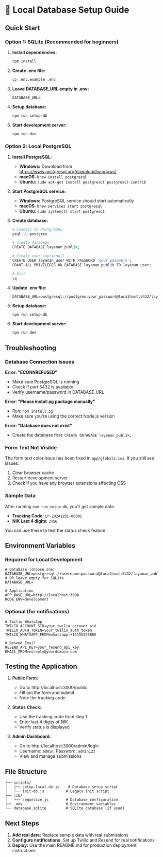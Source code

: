 # 🚀 Local Database Setup Guide

## Quick Start

### Option 1: SQLite (Recommended for beginners)

1. **Install dependencies:**

   ```bash
   npm install
   ```

2. **Create .env file:**

   ```bash
   cp .env.example .env
   ```

3. **Leave DATABASE_URL empty in .env:**

   ```env
   DATABASE_URL=
   ```

4. **Setup database:**

   ```bash
   npm run setup-db
   ```

5. **Start development server:**
   ```bash
   npm run dev
   ```

### Option 2: Local PostgreSQL

1. **Install PostgreSQL:**

   - **Windows:** Download from https://www.postgresql.org/download/windows/
   - **macOS:** `brew install postgresql`
   - **Ubuntu:** `sudo apt-get install postgresql postgresql-contrib`

2. **Start PostgreSQL service:**

   - **Windows:** PostgreSQL service should start automatically
   - **macOS:** `brew services start postgresql`
   - **Ubuntu:** `sudo systemctl start postgresql`

3. **Create database:**

   ```bash
   # Connect to PostgreSQL
   psql -U postgres

   # Create database
   CREATE DATABASE layanan_publik;

   # Create user (optional)
   CREATE USER layanan_user WITH PASSWORD 'your_password';
   GRANT ALL PRIVILEGES ON DATABASE layanan_publik TO layanan_user;

   # Exit
   \q
   ```

4. **Update .env file:**

   ```env
   DATABASE_URL=postgresql://postgres:your_password@localhost:5432/layanan_publik
   ```

5. **Setup database:**

   ```bash
   npm run setup-db
   ```

6. **Start development server:**
   ```bash
   npm run dev
   ```

## Troubleshooting

### Database Connection Issues

**Error: "ECONNREFUSED"**

- Make sure PostgreSQL is running
- Check if port 5432 is available
- Verify username/password in DATABASE_URL

**Error: "Please install pg package manually"**

- Run: `npm install pg`
- Make sure you're using the correct Node.js version

**Error: "Database does not exist"**

- Create the database first: `CREATE DATABASE layanan_publik;`

### Form Text Not Visible

The form text color issue has been fixed in `app/globals.css`. If you still see issues:

1. Clear browser cache
2. Restart development server
3. Check if you have any browser extensions affecting CSS

### Sample Data

After running `npm run setup-db`, you'll get sample data:

- **Tracking Code:** `LP-20241201-00001`
- **NIK Last 4 digits:** `3456`

You can use these to test the status check feature.

## Environment Variables

### Required for Local Development

```env
# Database (choose one)
DATABASE_URL=postgresql://username:password@localhost:5432/layanan_publik
# OR leave empty for SQLite
DATABASE_URL=

# Application
APP_BASE_URL=http://localhost:3000
NODE_ENV=development
```

### Optional (for notifications)

```env
# Twilio WhatsApp
TWILIO_ACCOUNT_SID=your_twilio_account_sid
TWILIO_AUTH_TOKEN=your_twilio_auth_token
TWILIO_WHATSAPP_FROM=whatsapp:+14155238886

# Resend Email
RESEND_API_KEY=your_resend_api_key
EMAIL_FROM=noreply@yourdomain.com
```

## Testing the Application

1. **Public Form:**

   - Go to http://localhost:3000/public
   - Fill out the form and submit
   - Note the tracking code

2. **Status Check:**

   - Use the tracking code from step 1
   - Enter last 4 digits of NIK
   - Verify status is displayed

3. **Admin Dashboard:**
   - Go to http://localhost:3000/admin/login
   - Username: `admin`, Password: `admin123`
   - View and manage submissions

## File Structure

```
├── scripts/
│   ├── setup-local-db.js    # Database setup script
│   └── init-db.js          # Legacy init script
├── lib/
│   └── sequelize.js        # Database configuration
├── .env                    # Environment variables
└── database.sqlite         # SQLite database (if used)
```

## Next Steps

1. **Add real data:** Replace sample data with real submissions
2. **Configure notifications:** Set up Twilio and Resend for real notifications
3. **Deploy:** Use the main README.md for production deployment instructions
